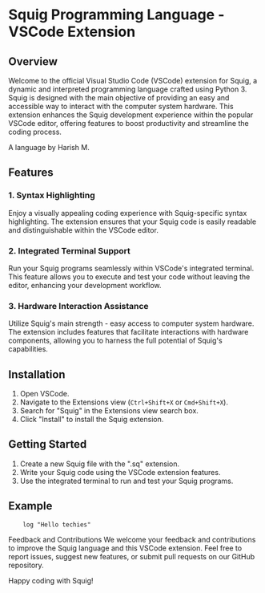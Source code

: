 # Squig Programming Language - VSCode Extension

## Overview

Welcome to the official Visual Studio Code (VSCode) extension for Squig, a dynamic and interpreted programming language crafted using Python 3. Squig is designed with the main objective of providing an easy and accessible way to interact with the computer system hardware. This extension enhances the Squig development experience within the popular VSCode editor, offering features to boost productivity and streamline the coding process.

A language by Harish M.

## Features

### 1. **Syntax Highlighting**

Enjoy a visually appealing coding experience with Squig-specific syntax highlighting. The extension ensures that your Squig code is easily readable and distinguishable within the VSCode editor.

### 2. **Integrated Terminal Support**

Run your Squig programs seamlessly within VSCode's integrated terminal. This feature allows you to execute and test your code without leaving the editor, enhancing your development workflow.

### 3. **Hardware Interaction Assistance**

Utilize Squig's main strength - easy access to computer system hardware. The extension includes features that facilitate interactions with hardware components, allowing you to harness the full potential of Squig's capabilities.

## Installation

1. Open VSCode.
2. Navigate to the Extensions view (`Ctrl+Shift+X` or `Cmd+Shift+X`).
3. Search for "Squig" in the Extensions view search box.
4. Click "Install" to install the Squig extension.

## Getting Started

1. Create a new Squig file with the ".sq" extension.
2. Write your Squig code using the VSCode extension features.
3. Use the integrated terminal to run and test your Squig programs.

## Example

```squig
    log "Hello techies"
```

Feedback and Contributions
We welcome your feedback and contributions to improve the Squig language and this VSCode extension. Feel free to report issues, suggest new features, or submit pull requests on our GitHub repository.

Happy coding with Squig!